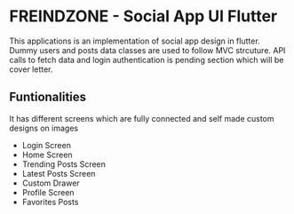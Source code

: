 # FREINDZONE - Social App UI Flutter

This applications is an implementation of social app design in flutter. Dummy users and posts data classes are used to follow MVC strcuture. API calls to fetch data and login authentication is pending section which will be cover letter.

## Funtionalities

It has different screens which are fully connected and self made custom designs on images 
- Login Screen
- Home Screen
- Trending Posts Screen
- Latest Posts Screen
- Custom Drawer
- Profile Screen
- Favorites Posts

